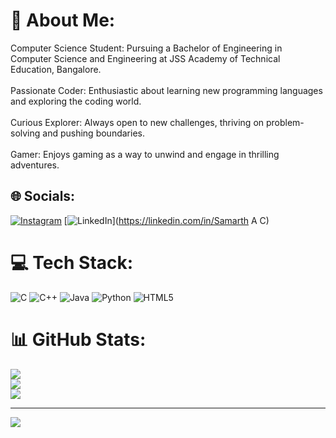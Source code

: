 # 💫 About Me:
Computer Science Student: Pursuing a Bachelor of Engineering in Computer Science and Engineering at JSS Academy of Technical Education, Bangalore.<br><br>Passionate Coder: Enthusiastic about learning new programming languages and exploring the coding world.<br><br>Curious Explorer: Always open to new challenges, thriving on problem-solving and pushing boundaries.<br><br>Gamer: Enjoys gaming as a way to unwind and engage in thrilling adventures.


## 🌐 Socials:
[![Instagram](https://img.shields.io/badge/Instagram-%23E4405F.svg?logo=Instagram&logoColor=white)](https://instagram.com/sam_ac_06) [![LinkedIn](https://img.shields.io/badge/LinkedIn-%230077B5.svg?logo=linkedin&logoColor=white)](https://linkedin.com/in/Samarth A C) 

# 💻 Tech Stack:
![C](https://img.shields.io/badge/c-%2300599C.svg?style=flat&logo=c&logoColor=white) ![C++](https://img.shields.io/badge/c++-%2300599C.svg?style=flat&logo=c%2B%2B&logoColor=white) ![Java](https://img.shields.io/badge/java-%23ED8B00.svg?style=flat&logo=openjdk&logoColor=white) ![Python](https://img.shields.io/badge/python-3670A0?style=flat&logo=python&logoColor=ffdd54) ![HTML5](https://img.shields.io/badge/html5-%23E34F26.svg?style=flat&logo=html5&logoColor=white)
# 📊 GitHub Stats:
![](https://github-readme-stats.vercel.app/api?username=SamarthAC&theme=dark&hide_border=false&include_all_commits=true&count_private=true)<br/>
![](https://github-readme-streak-stats.herokuapp.com/?user=SamarthAC&theme=dark&hide_border=false)<br/>
![](https://github-readme-stats.vercel.app/api/top-langs/?username=SamarthAC&theme=dark&hide_border=false&include_all_commits=true&count_private=true&layout=compact)

---
[![](https://visitcount.itsvg.in/api?id=SamarthAC&icon=0&color=3)](https://visitcount.itsvg.in)

